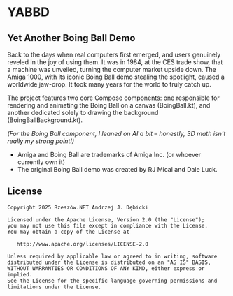 # YABBD

## Yet Another Boing Ball Demo

Back to the days when real computers first emerged, and users genuinely reveled in the joy of using them. It was in 1984, at the CES trade show, that a machine was unveiled, turning the computer market upside down. The Amiga 1000, with its iconic Boing Ball demo stealing the spotlight, caused a worldwide jaw-drop. It took many years for the world to truly catch up.

The project features two core Compose components: one responsible for rendering and animating the Boing Ball on a canvas (BoingBall.kt), and another dedicated solely to drawing the background (BoingBallBackground.kt).

*(For the Boing Ball component, I leaned on AI a bit – honestly, 3D math isn't really my strong point!)*

- Amiga and Boing Ball are trademarks of Amiga Inc. (or whoever currently own it)
- The original Boing Ball demo was created by RJ Mical and Dale Luck.

## License

    Copyright 2025 Rzeszów.NET Andrzej J. Dębicki

    Licensed under the Apache License, Version 2.0 (the "License");
    you may not use this file except in compliance with the License.
    You may obtain a copy of the License at

       http://www.apache.org/licenses/LICENSE-2.0

    Unless required by applicable law or agreed to in writing, software
    distributed under the License is distributed on an "AS IS" BASIS,
    WITHOUT WARRANTIES OR CONDITIONS OF ANY KIND, either express or implied.
    See the License for the specific language governing permissions and
    limitations under the License.
